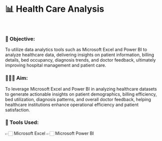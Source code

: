 <h1>📊 Health Care Analysis</h1>
<br>
<h3>📌 Objective:</h3> To utilize data analytics tools such as Microsoft Excel and Power BI to analyze healthcare data, delivering insights on patient information, billing details, bed occupancy, diagnosis trends, and doctor feedback, ultimately improving hospital management and patient care.
<br>
<h3>👨🏻‍💻 Aim:</h3> To leverage Microsoft Excel and Power BI in analyzing healthcare datasets to generate actionable insights on patient demographics, billing efficiency, bed utilization, diagnosis patterns, and overall doctor feedback, helping healthcare institutions enhance operational efficiency and patient satisfaction.
<br>
<h3>🧭 Tools Used:</h3>
👉🏻 Microsoft Excel
👉🏻 Microsoft Power BI
